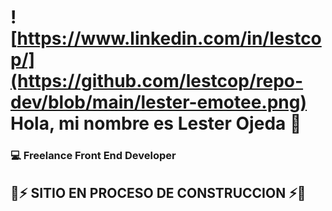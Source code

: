 # ![https://www.linkedin.com/in/lestcop/](https://github.com/lestcop/repo-dev/blob/main/lester-emotee.png) Hola, mi nombre es Lester Ojeda 👋
### 💻 Freelance Front End Developer
## 🚧⚡ SITIO EN PROCESO DE CONSTRUCCION ⚡🚧










<!--
**lestcop/lestcop** is a ✨ _special_ ✨ repository because its `README.md` (this file) appears on your GitHub profile.

Here are some ideas to get you started:

- 🔭 I’m currently working on ...
- 🌱 I’m currently learning ...
- 👯 I’m looking to collaborate on ...
- 🤔 I’m looking for help with ...
- 💬 Ask me about ...
- 📫 How to reach me: ...
- 😄 Pronouns: ...
- ⚡ Fun fact: ...
-->
